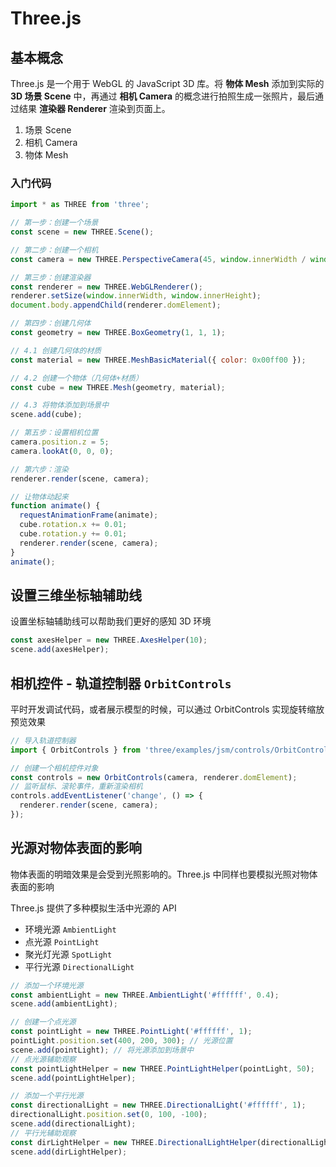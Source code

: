 # Three.js

## 基本概念

Three.js 是一个用于 WebGL 的 JavaScript 3D 库。将 **物体 Mesh** 添加到实际的 **3D 场景 Scene** 中，再通过 **相机 Camera** 的概念进行拍照生成一张照片，最后通过结果 **渲染器 Renderer** 渲染到页面上。

1. 场景 Scene
2. 相机 Camera
3. 物体 Mesh

### 入门代码

```javascript
import * as THREE from 'three';

// 第一步：创建一个场景
const scene = new THREE.Scene();

// 第二步：创建一个相机
const camera = new THREE.PerspectiveCamera(45, window.innerWidth / window.innerHeight, 0.1, 1000);

// 第三步：创建渲染器
const renderer = new THREE.WebGLRenderer();
renderer.setSize(window.innerWidth, window.innerHeight);
document.body.appendChild(renderer.domElement);

// 第四步：创建几何体
const geometry = new THREE.BoxGeometry(1, 1, 1);

// 4.1 创建几何体的材质
const material = new THREE.MeshBasicMaterial({ color: 0x00ff00 });

// 4.2 创建一个物体（几何体+材质）
const cube = new THREE.Mesh(geometry, material);

// 4.3 将物体添加到场景中
scene.add(cube);

// 第五步：设置相机位置
camera.position.z = 5;
camera.lookAt(0, 0, 0);

// 第六步：渲染
renderer.render(scene, camera);

// 让物体动起来
function animate() {
  requestAnimationFrame(animate);
  cube.rotation.x += 0.01;
  cube.rotation.y += 0.01;
  renderer.render(scene, camera);
}
animate();
```

## 设置三维坐标轴辅助线

设置坐标轴辅助线可以帮助我们更好的感知 3D 环境

```javascript
const axesHelper = new THREE.AxesHelper(10);
scene.add(axesHelper);
```

## 相机控件 - 轨道控制器 `OrbitControls`

平时开发调试代码，或者展示模型的时候，可以通过 OrbitControls 实现旋转缩放预览效果

```javascript
// 导入轨道控制器
import { OrbitControls } from 'three/examples/jsm/controls/OrbitControls';

// 创建一个相机控件对象
const controls = new OrbitControls(camera, renderer.domElement);
// 监听鼠标、滚轮事件，重新渲染相机
controls.addEventListener('change', () => {
  renderer.render(scene, camera);
});
```

## 光源对物体表面的影响

物体表面的明暗效果是会受到光照影响的。Three.js 中同样也要模拟光照对物体表面的影响

Three.js 提供了多种模拟生活中光源的 API

- 环境光源 `AmbientLight`
- 点光源 `PointLight`
- 聚光灯光源 `SpotLight`
- 平行光源 `DirectionalLight`

```javascript
// 添加一个环境光源
const ambientLight = new THREE.AmbientLight('#ffffff', 0.4);
scene.add(ambientLight);

// 创建一个点光源
const pointLight = new THREE.PointLight('#ffffff', 1);
pointLight.position.set(400, 200, 300); // 光源位置
scene.add(pointLight); // 将光源添加到场景中
// 点光源辅助观察
const pointLightHelper = new THREE.PointLightHelper(pointLight, 50);
scene.add(pointLightHelper);

// 添加一个平行光源
const directionalLight = new THREE.DirectionalLight('#ffffff', 1);
directionalLight.position.set(0, 100, -100);
scene.add(directionalLight);
// 平行光辅助观察
const dirLightHelper = new THREE.DirectionalLightHelper(directionalLight, 10, 'pink');
scene.add(dirLightHelper);
```
